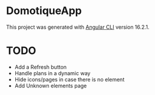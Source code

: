 # DomotiqueApp

This project was generated with [Angular CLI](https://github.com/angular/angular-cli) version 16.2.1.



# TODO
- Add a Refresh button
- Handle plans in a dynamic way
- Hide icons/pages in case there is no element
- Add Unknown elements page
